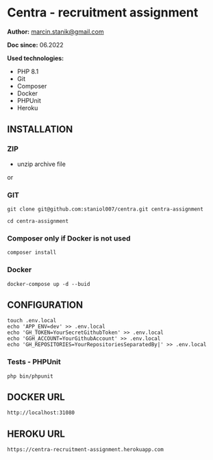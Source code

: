 # Centra - recruitment assignment

**Author:** marcin.stanik@gmail.com

**Doc since:** 06.2022

**Used technologies:**
- PHP 8.1
- Git
- Composer
- Docker
- PHPUnit
- Heroku

## INSTALLATION

### ZIP
- unzip archive file

or

### GIT

```shell
git clone git@github.com:staniol007/centra.git centra-assignment
```

```shell
cd centra-assignment
```

### Composer only if Docker is not used
```shell
composer install
```

### Docker
```shell
docker-compose up -d --buid
```

## CONFIGURATION
```shell
touch .env.local
echo 'APP_ENV=dev' >> .env.local
echo 'GH_TOKEN=YourSecretGithubToken' >> .env.local
echo 'GGH_ACCOUNT=YourGithubAccount' >> .env.local
echo 'GH_REPOSITORIES=YourRepositoriesSeparatedBy|' >> .env.local
```

### Tests - PHPUnit
```shell
php bin/phpunit
```

## DOCKER URL
```
http://localhost:31080
```

## HEROKU URL
```
https://centra-recruitment-assignment.herokuapp.com
```



